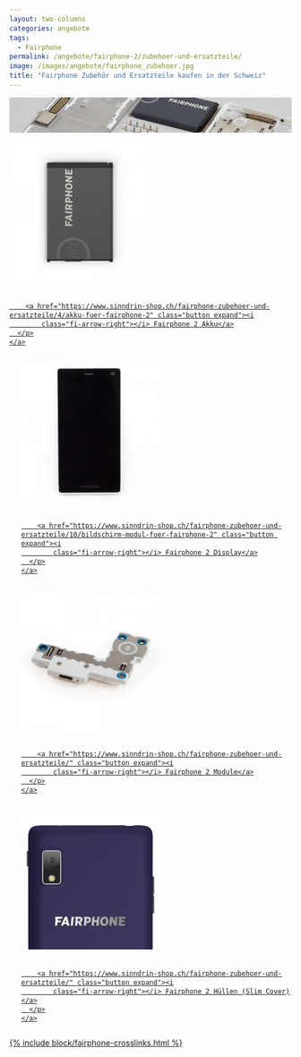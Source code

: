 ```yaml
---
layout: two-columns
categories: angebote
tags:
  - Fairphone
permalink: /angebote/fairphone-2/zubehoer-und-ersatzteile/
image: /images/angebote/fairphone_zubehoer.jpg
title: "Fairphone Zubehör und Ersatzteile kaufen in der Schweiz"
---
```

<div class="angebot-top-wide"><img title="Fairphone" src="/images/angebote/fairphone_zubehoer_sub.jpg"></div>

<div class="row">
  <div class="large-6 medium-6 columns">
    <a href="https://www.sinndrin-shop.ch/fairphone-zubehoer-und-ersatzteile/4/akku-fuer-fairphone-2">
      <p class="text-center">
        <img width="250" src='/images/angebote/fairphone/fairphone-2-akku-original.jpg' alt='Fairphone 2 Akku original'><br><br>

        <a href="https://www.sinndrin-shop.ch/fairphone-zubehoer-und-ersatzteile/4/akku-fuer-fairphone-2" class="button expand"><i
            class="fi-arrow-right"></i> Fairphone 2 Akku</a>
      </p>
    </a>
  </div>
  <div class="large-6 medium-6 columns">
    <a href="https://www.sinndrin-shop.ch/fairphone-zubehoer-und-ersatzteile/10/bildschirm-modul-fuer-fairphone-2">
      <p class="text-center">
        <img width="250" src='/images/angebote/fairphone/fairphone-2-display-modul.jpg'
             alt='Fairphone 2 Display Modul original'><br><br>

        <a href="https://www.sinndrin-shop.ch/fairphone-zubehoer-und-ersatzteile/10/bildschirm-modul-fuer-fairphone-2" class="button expand"><i
            class="fi-arrow-right"></i> Fairphone 2 Display</a>
      </p>
    </a>
  </div>
  <div class="large-6 medium-6 columns">
    <a href="https://www.sinndrin-shop.ch/fairphone-zubehoer-und-ersatzteile/">
      <p class="text-center">
        <img width="250" src='/images/angebote/fairphone/fairphone-2-module.jpg' alt='Fairphone 2 Module'><br><br>

        <a href="https://www.sinndrin-shop.ch/fairphone-zubehoer-und-ersatzteile/" class="button expand"><i
            class="fi-arrow-right"></i> Fairphone 2 Module</a>
      </p>
    </a>
  </div>
  <div class="large-6 medium-6 columns">
    <a href="https://www.sinndrin-shop.ch/fairphone-zubehoer-und-ersatzteile/">
      <p class="text-center">
        <img width="250" src='/images/angebote/fairphone/fairphone-2-huellen.jpg' alt='Fairphone 2 Hüllen'><br><br>

        <a href="https://www.sinndrin-shop.ch/fairphone-zubehoer-und-ersatzteile/" class="button expand"><i
            class="fi-arrow-right"></i> Fairphone 2 Hüllen (Slim Cover)</a>
      </p>
    </a>
  </div>
</div>

{% include block/fairphone-crosslinks.html %}
